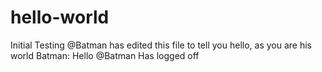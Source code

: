 # hello-world
Initial Testing
@Batman has edited this file to tell you hello, as you are his world
Batman: Hello
@Batman Has logged off
